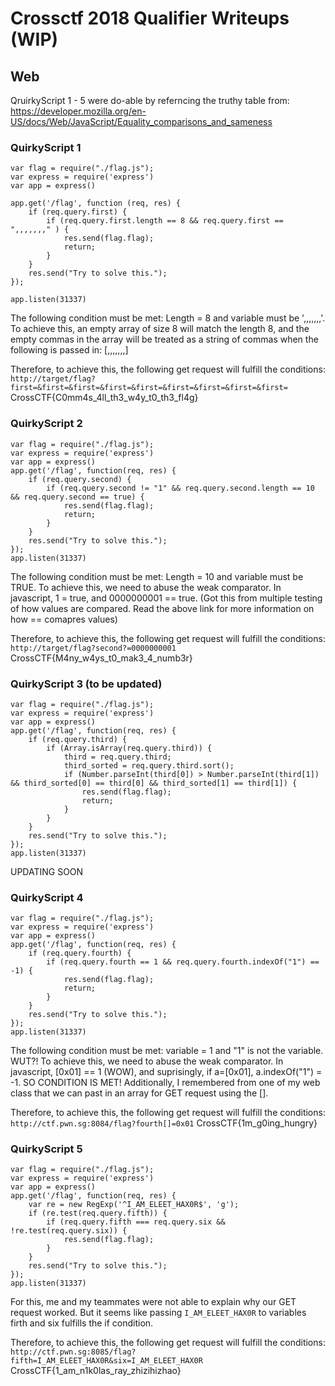 # Crossctf 2018 Qualifier Writeups (WIP)

## Web
QruirkyScript 1 - 5 were do-able by referncing the truthy table from: https://developer.mozilla.org/en-US/docs/Web/JavaScript/Equality_comparisons_and_sameness

### QuirkyScript 1
```
var flag = require("./flag.js");
var express = require('express')
var app = express()

app.get('/flag', function (req, res) {
    if (req.query.first) {
        if (req.query.first.length == 8 && req.query.first == ",,,,,,," ) {
            res.send(flag.flag);
            return;
        }
    }
    res.send("Try to solve this.");
});

app.listen(31337)
```

The following condition must be met: Length = 8 and variable must be ',,,,,,,'. To achieve this, an empty array of size 8 will match the length 8, and the empty commas in the array will be treated as a string of commas when the following is passed in: [,,,,,,,]

Therefore, to achieve this, the following get request will fulfill the conditions: ```http://target/flag?first=&first=&first=&first=&first=&first=&first=&first=&first=```
CrossCTF{C0mm4s_4ll_th3_w4y_t0_th3_fl4g}



### QuirkyScript 2
```
var flag = require("./flag.js");
var express = require('express')
var app = express()
app.get('/flag', function(req, res) {
    if (req.query.second) {
        if (req.query.second != "1" && req.query.second.length == 10 && req.query.second == true) {
            res.send(flag.flag);
            return;
        }
    }
    res.send("Try to solve this.");
});
app.listen(31337)
```

The following condition must be met: Length = 10 and variable must be TRUE. To achieve this, we need to abuse the weak comparator. In javascript, 1 = true, and 0000000001 == true. (Got this from multiple testing of how values are compared. Read the above link for more information on how == comapres values)

Therefore, to achieve this, the following get request will fulfill the conditions: ```http://target/flag?second?=0000000001```
CrossCTF{M4ny_w4ys_t0_mak3_4_numb3r}



### QuirkyScript 3 (to be updated)
```
var flag = require("./flag.js");
var express = require('express')
var app = express()
app.get('/flag', function(req, res) {
    if (req.query.third) {
        if (Array.isArray(req.query.third)) {
            third = req.query.third;
            third_sorted = req.query.third.sort();
            if (Number.parseInt(third[0]) > Number.parseInt(third[1]) && third_sorted[0] == third[0] && third_sorted[1] == third[1]) {
                res.send(flag.flag);
                return;
            }
        }
    }
    res.send("Try to solve this.");
});
app.listen(31337)
```
UPDATING SOON



### QuirkyScript 4
```
var flag = require("./flag.js");
var express = require('express')
var app = express()
app.get('/flag', function(req, res) {
    if (req.query.fourth) {
        if (req.query.fourth == 1 && req.query.fourth.indexOf("1") == -1) {
            res.send(flag.flag);
            return;
        }
    }
    res.send("Try to solve this.");
});
app.listen(31337)
```

The following condition must be met: variable = 1 and "1" is not the variable. WUT?!
To achieve this, we need to abuse the weak comparator. In javascript, [0x01] == 1 (WOW), and suprisingly, if a=[0x01], a.indexOf("1") = -1. SO CONDITION IS MET! Additionally, I remembered from one of my web class that we can past in an array for GET request using the [].

Therefore, to achieve this, the following get request will fulfill the conditions: ```http://ctf.pwn.sg:8084/flag?fourth[]=0x01```
CrossCTF{1m_g0ing_hungry}



### QuirkyScript 5
```
var flag = require("./flag.js");
var express = require('express')
var app = express()
app.get('/flag', function(req, res) {
    var re = new RegExp('^I_AM_ELEET_HAX0R$', 'g');
    if (re.test(req.query.fifth)) {
        if (req.query.fifth === req.query.six && !re.test(req.query.six)) {
            res.send(flag.flag);
        }
    }
    res.send("Try to solve this.");
});
app.listen(31337)
```

For this, me and my teammates were not able to explain why our GET request worked. But it seems like passing ```I_AM_ELEET_HAX0R``` to variables firth and six fulfills the if condition.

Therefore, to achieve this, the following get request will fulfill the conditions: ```http://ctf.pwn.sg:8085/flag?fifth=I_AM_ELEET_HAX0R&six=I_AM_ELEET_HAX0R```
CrossCTF{1_am_n1k0las_ray_zhizihizhao}